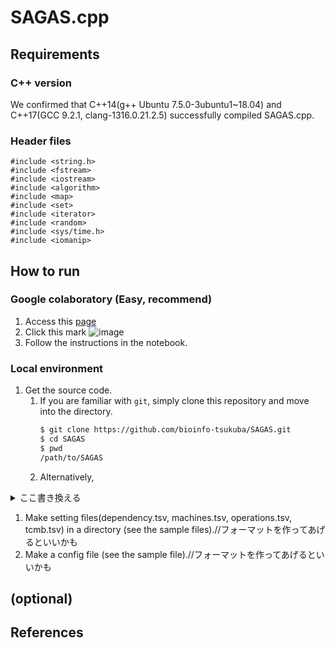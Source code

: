 SAGAS.cpp
========

## Requirements
### C++ version
We confirmed that C++14(g++ Ubuntu 7.5.0-3ubuntu1~18.04) and C++17(GCC 9.2.1, clang-1316.0.21.2.5) successfully compiled SAGAS.cpp.

### Header files
  
```
#include <string.h>
#include <fstream>
#include <iostream>
#include <algorithm>
#include <map>
#include <set>
#include <iterator>
#include <random> 
#include <sys/time.h>
#include <iomanip>
```

## How to run

### Google colaboratory (Easy, recommend)

1. Access this [page](https://github.com/bioinfo-tsukuba/SAGAS/blob/main/SAGASforGithub.ipynb)
2. Click this mark ![image](https://user-images.githubusercontent.com/85389241/197720096-68863e1b-a46d-4df3-98af-5ebf1a506812.png)
3. Follow the instructions in the notebook.


### Local environment

1. Get the source code.
    1. If you are familiar with `git`, simply clone this repository and move into the directory.
        ```sh
        $ git clone https://github.com/bioinfo-tsukuba/SAGAS.git
        $ cd SAGAS
        $ pwd
        /path/to/SAGAS
        ```
    1. Alternatively,
<details><summary>ここ書き換える</summary>

        1. Download [a zip archive](https://github.com/labauto/SLab.jl/archive/main.zip).
        2. Extract the archive (a directory named `SLab.jl-main` will be created).
        3. `cd` into the directory.

</details>


1. Make setting files(dependency.tsv, machines.tsv, operations.tsv, tcmb.tsv) in a directory (see the sample files).//フォーマットを作ってあげるといいかも
1. Make a config file (see the sample file).//フォーマットを作ってあげるといいかも





## (optional)

## References
